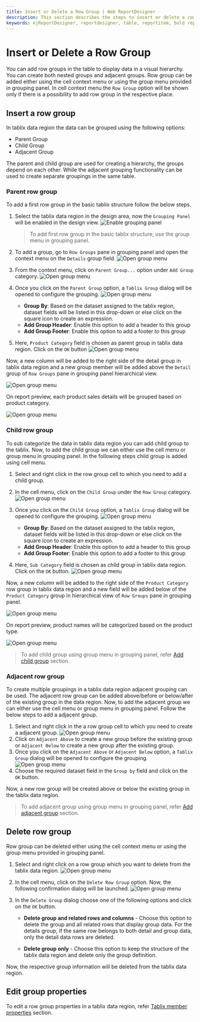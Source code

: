 ```yaml
---
title: Insert or Delete a Row Group | Web ReportDesigner
description: This section describes the steps to insert or delete a row group in table in the Bold Report Designer.
keywords: ejReportDesigner, reportdesigner, table, reportitem, bold reports, documentation, help, ej, user guide, demo, samples, bold reports, bold reporting
---
```


# Insert or Delete a Row Group

You can add row groups in the table to display data in a visual hierarchy. You can create both nested groups and adjacent groups. Row group can be added either using the cell context menu or using the group menu provided in grouping panel. In cell context menu the `Row Group` option will be shown only if there is a possibility to add row group in the respective place.

## Insert a row group

In tablix data region the data can be grouped using the following options:

* Parent Group
* Child Group
* Adjacent Group

The parent and child group are used for creating a hierarchy, the groups depend on each other. While the adjacent grouping functionality can be used to create separate groupings in the same table.

### Parent row group

To add a first row group in the basic tablix structure follow the below steps.

1. Select the tablix data region in the design area, now the `Grouping Panel` will be enabled in the design view.
![Enable grouping panel](/static/assets/on-premise/images/report-designer/report-items/tablix-insert-or-delete-group/select-tablix-data-region-in-design-area.png)
   > To add first row group in the basic tablix structure, use the group menu in grouping panel.
2. To add a  group, go to `Row Groups` pane in grouping panel and open the context menu on the `Details` group field.
![Open group menu](/static/assets/on-premise/images/report-designer/report-items/tablix-insert-or-delete-group/open-context-menu-in-details-group.png)
3. From the context menu, click on `Parent Group...` option under `Add Group` category.
![Open group menu](/static/assets/on-premise/images/report-designer/report-items/tablix-insert-or-delete-group/click-on-parent-group-option.png)
4. Once you click on the `Parent Group` option, a `Tablix Group` dialog will be opened to configure the grouping.
![Open group menu](/static/assets/on-premise/images/report-designer/report-items/tablix-insert-or-delete-group/tablix-group-dialog.png)

    * **Group By**: Based on the dataset assigned to the tablix region, dataset fields will be listed in this drop-down or else click on the square icon to create an expression.
    * **Add Group Header**: Enable this option to add a header to this group
    * **Add Group Footer**: Enable this option to add a footer to this group
5. Here, `Product Category` field is chosen as parent group in tablix data region. Click on the `OK` button
![Open group menu](/static/assets/on-premise/images/report-designer/report-items/tablix-insert-or-delete-group/assign-field-for-parent-group.png)

Now, a new column will be added to the right side of the detail group in tablix data region and a new group member will be added above the `Detail` group of `Row Groups` pane in grouping panel hierarchical view.

![Open group menu](/static/assets/on-premise/images/report-designer/report-items/tablix-insert-or-delete-group/add-parent-group-in-row-group.png)

On report preview, each product sales details will be grouped based on product category.

![Open group menu](/static/assets/on-premise/images/report-designer/report-items/tablix-insert-or-delete-group/row-group-output.png)

### Child row group

To sub categorize the data in tablix data region you can add child group to the tablix. Now, to add the child group we can either use the cell menu or group menu in grouping panel. In the following steps child group is added using cell menu.

1. Select and right click in the row group cell to which you need to add a child group.
2. In the cell menu, click on the `Child Group` under the `Row Group` category.
![Open group menu](/static/assets/on-premise/images/report-designer/report-items/tablix-insert-or-delete-group/open-cell-menu-to-add-child-group.png)
3. Once you click on the `Child Group` option, a `Tablix Group` dialog will be opened to configure the grouping.
![Open group menu](/static/assets/on-premise/images/report-designer/report-items/tablix-insert-or-delete-group/tablix-group-dialog.png)

    * **Group By**: Based on the dataset assigned to the tablix region, dataset fields will be listed in this drop-down or else click on the square icon to create an expression.
    * **Add Group Header**: Enable this option to add a header to this group
    * **Add Group Footer**: Enable this option to add a footer to this group
4. Here, `Sub Category` field is chosen as child group in tablix data region. Click on the `OK` button.
![Open group menu](/static/assets/on-premise/images/report-designer/report-items/tablix-insert-or-delete-group/assign-field-for-child-group.png)

Now, a new column will be added to the right side of the `Product Category` row group in tablix data region and a new field will be added below of the `Product Category` group in hierarchical view of `Row Groups` pane in grouping panel.

![Open group menu](/static/assets/on-premise/images/report-designer/report-items/tablix-insert-or-delete-group/add-child-group-in-row-group.png)

On report preview, product names will be categorized based on the product type.

![Open group menu](/static/assets/on-premise/images/report-designer/report-items/tablix-insert-or-delete-group/child-row-group-output.png)

> To add child group using group menu in grouping panel, refer [Add child group](/on-premise/report-designer/report-items/tablix/grouping-panel/#add-child-group) section.

### Adjacent row group

To create multiple groupings in a tablix data region adjacent grouping can be used. The adjacent row group can be added above/before or below/after of the existing group in the data region. Now, to add the adjacent group we can either use the cell menu or group menu in grouping panel. Follow the below steps to add a adjacent group.

1. Select and right click in the a row group cell to which you need to create a adjacent group.
![Open group menu](/static/assets/on-premise/images/report-designer/report-items/tablix-insert-or-delete-group/open-adjacent-group-menu.png)
2. Click on `Adjacent Above` to create a new group before the existing group or `Adjacent Below` to create a new group after the existing group.
3. Once you click on the `Adjacent Above` or `Adjacent Below` option, a `Tablix Group` dialog will be opened to configure the grouping.
![Open group menu](/static/assets/on-premise/images/report-designer/report-items/tablix-insert-or-delete-group/tablix-group-dialog.png)
4. Choose the required dataset field in the `Group by` field and click on the `OK` button.

Now, a new row group will be created above or below the existing group in the tablix data region.

> To add adjacent group using group menu in grouping panel, refer [Add adjacent group](/on-premise/report-designer/report-items/tablix/grouping-panel/#add-adjacent-group) section.

## Delete row group

Row group can be deleted either using the cell context menu or using the group menu provided in grouping panel.

1. Select and right click on a row group which you want to delete from the tablix data region.
![Open group menu](/static/assets/on-premise/images/report-designer/report-items/tablix-insert-or-delete-group/delete-row-group-menu.png)
2. In the cell menu, click on the `Delete Row Group` option. Now, the following confirmation dialog will be launched.
![Open group menu](/static/assets/on-premise/images/report-designer/report-items/tablix-insert-or-delete-group/delete-row-group-dialog.png)
3. In the `Delete Group` dialog choose one of the following options and click on the `OK` button.

    * **Delete group and related rows and columns** - Choose this option to delete the group and all related rows that display group data. For the details group, if the same row belongs to both detail and group data, only the detail data rows are deleted.

    * **Delete group only** - Choose this option to keep the structure of the tablix data region and delete only the group definition.

Now, the respective group information will be deleted from the tablix data region.

## Edit group properties

To edit a row group properties in a tablix data region, refer [Tablix member properties](/on-premise/report-designer/report-items/tablix/grouping-panel/#group-member-properties) section.